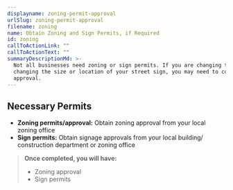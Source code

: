 ```yaml
---
displayname: zoning-permit-approval
urlSlug: zoning-permit-approval
filename: zoning
name: Obtain Zoning and Sign Permits, if Required
id: zoning
callToActionLink: ""
callToActionText: ""
summaryDescriptionMd: >-
  Not all businesses need zoning or sign permits. If you are changing the use of your site, or if you're
  changing the size or location of your street sign, you may need to contact your local government to obtain
  approval.
---
```


## Necessary Permits

- **Zoning permits/approval:** Obtain zoning approval from your local zoning office
- **Sign permits:** Obtain signage approvals from your local building/ construction department or zoning office

> **Once completed, you will have:**
>
> - Zoning approval
> - Sign permits
